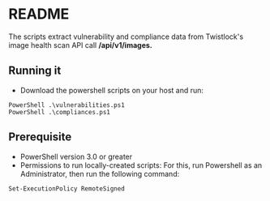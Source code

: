 # README
The scripts extract vulnerability and compliance data from Twistlock's image health scan API call **/api/v1/images.**

## Running it
* Download the powershell scripts on your host and run:
```
PowerShell .\vulnerabilities.ps1
PowerShell .\compliances.ps1
```

## Prerequisite 
* PowerShell version 3.0 or greater
* Permissions to run locally-created scripts:
For this, run Powershell as an Administrator, then run the following command:
```
Set-ExecutionPolicy RemoteSigned
```
